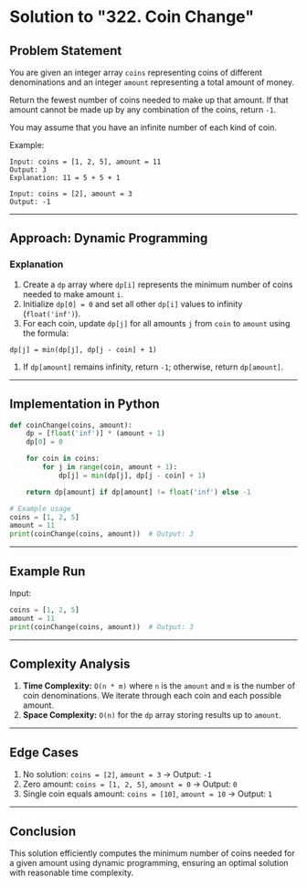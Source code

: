 # Solution to "322. Coin Change"

## Problem Statement

You are given an integer array `coins` representing coins of different denominations and an integer `amount` representing a total amount of money.

Return the fewest number of coins needed to make up that amount. If that amount cannot be made up by any combination of the coins, return `-1`.

You may assume that you have an infinite number of each kind of coin.

Example:

```
Input: coins = [1, 2, 5], amount = 11
Output: 3
Explanation: 11 = 5 + 5 + 1

Input: coins = [2], amount = 3
Output: -1
```

---

## Approach: Dynamic Programming

### Explanation

1. Create a `dp` array where `dp[i]` represents the minimum number of coins needed to make amount `i`.
2. Initialize `dp[0] = 0` and set all other `dp[i]` values to infinity (`float('inf')`).
3. For each coin, update `dp[j]` for all amounts `j` from `coin` to `amount` using the formula:

```
dp[j] = min(dp[j], dp[j - coin] + 1)
```

1. If `dp[amount]` remains infinity, return `-1`; otherwise, return `dp[amount]`.

---

## Implementation in Python

```python
def coinChange(coins, amount):
    dp = [float('inf')] * (amount + 1)
    dp[0] = 0

    for coin in coins:
        for j in range(coin, amount + 1):
            dp[j] = min(dp[j], dp[j - coin] + 1)

    return dp[amount] if dp[amount] != float('inf') else -1

# Example usage
coins = [1, 2, 5]
amount = 11
print(coinChange(coins, amount))  # Output: 3
```

---

## Example Run

Input:

```python
coins = [1, 2, 5]
amount = 11
print(coinChange(coins, amount))  # Output: 3
```

---

## Complexity Analysis

1. **Time Complexity:** `O(n * m)` where `n` is the `amount` and `m` is the number of coin denominations. We iterate through each coin and each possible amount.
2. **Space Complexity:** `O(n)` for the `dp` array storing results up to `amount`.

---

## Edge Cases

1. No solution: `coins = [2]`, `amount = 3` → Output: `-1`
2. Zero amount: `coins = [1, 2, 5]`, `amount = 0` → Output: `0`
3. Single coin equals amount: `coins = [10]`, `amount = 10` → Output: `1`

---

## Conclusion

This solution efficiently computes the minimum number of coins needed for a given amount using dynamic programming, ensuring an optimal solution with reasonable time complexity.